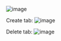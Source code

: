 
![image](https://github.com/user-attachments/assets/19631481-24af-4f65-9690-5c4a925fb1f5)

Create tab:
![image](https://github.com/user-attachments/assets/d2786860-5508-41b5-97f2-b8ec9550d880)

Delete tab:
![image](https://github.com/user-attachments/assets/2e39d818-8b01-40e4-b3c7-b2bbce846998)



